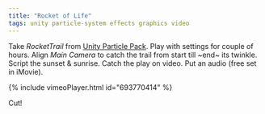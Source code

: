 ```yaml
---
title: "Rocket of Life"
tags: unity particle-system effects graphics video
---
```


Take _RocketTrail_ from
[Unity Particle Pack](https://assetstore.unity.com/packages/essentials/tutorial-projects/unity-particle-pack-127325).
Play with settings for couple of hours.
Align _Main Camera_ to catch the trail from start till ~end~ its twinkle.
Script the sunset & sunrise.
Catch the play on video.
Put an audio (free set in iMovie).

{% include vimeoPlayer.html id="693770414" %}

Cut!

